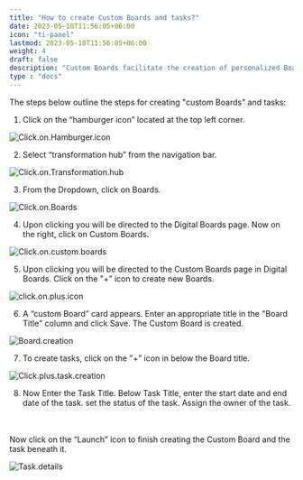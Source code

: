 ```yaml
---
title: "How to create Custom Boards and tasks?"
date: 2023-05-18T11:56:05+06:00
icon: "ti-panel"
lastmod: 2023-05-18T11:56:05+06:00
weight: 4
draft: false
description: "Custom Boards facilitate the creation of personalized Boards with customized activities, which can be tailored to meet the specific requirements of the user.Custom Boards allow the creation of individual tasks independently, without the need for integration with the project plan. "
type : "docs"
---
```



The steps below outline the steps for creating "custom Boards" and tasks:

1. Click on the “hamburger icon” located at the top left corner.

![Click.on.Hamburger.icon](https://storage.googleapis.com/ktern-public-files/product-documentation/Boards/1_Click_On_Hamburger_Icon.png
)

2.	Select “transformation hub” from the navigation bar.

![Click.on.Transformation.hub](https://storage.googleapis.com/ktern-public-files/product-documentation/Boards/2_Click_On_Transformation_Hub.png
)

3.	From the Dropdown, click on Boards.

![Click.on.Boards](https://storage.googleapis.com/ktern-public-files/product-documentation/Boards/3_Click_on_Boards.png
)

4.	Upon clicking you will be directed to the Digital Boards page. Now on the right, click on Custom Boards.

![Click.on.custom.boards](https://storage.googleapis.com/ktern-public-files/product-documentation/Boards/4_Click_On_Custom_Boards.png
)

5.	Upon clicking you will be directed to the Custom Boards page in Digital Boards. Click on the "+” icon to create new Boards.

![click.on.plus.icon](https://storage.googleapis.com/ktern-public-files/product-documentation/Boards/5_Click_On_Plus_Icon.png
)

6.	A “custom Board” card appears. Enter an appropriate title in the "Board Title" column and click Save. The Custom Board is created.

![Board.creation](https://storage.googleapis.com/ktern-public-files/product-documentation/Boards/6_Board_Creation.png
)

7.	To create tasks, click on the "+” icon in below the Board title.

![Click.plus.task.creation](https://storage.googleapis.com/ktern-public-files/product-documentation/Boards/7_Click_Plus_Task_Creation.png
)

8.	Now Enter the Task Title. Below Task Title, enter the start date and end date of the task. set the status of the task.  Assign the owner of the task. 
<br>
<br>
Now click on the “Launch” icon to finish creating the Custom Board and the task beneath it.

![Task.details](https://storage.googleapis.com/ktern-public-files/product-documentation/Boards/8_Task_Details.png
)
